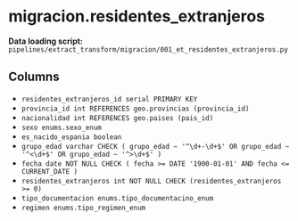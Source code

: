 # migracion.residentes_extranjeros

**Data loading script:** `pipelines/extract_transform/migracion/001_et_residentes_extranjeros.py`

## Columns

- `residentes_extranjeros_id serial PRIMARY KEY`
- `provincia_id int REFERENCES geo.provincias (provincia_id)`
- `nacionalidad int REFERENCES geo.paises (pais_id)`
- `sexo enums.sexo_enum`
- `es_nacido_espania boolean`
- `grupo_edad varchar CHECK ( grupo_edad ~ '^\d+-\d+$' OR grupo_edad ~ '^<\d+$' OR grupo_edad ~ '^>\d+$' )`
- `fecha date NOT NULL CHECK ( fecha >= DATE '1900-01-01' AND fecha <= CURRENT_DATE )`
- `residentes_extranjeros int NOT NULL CHECK (residentes_extranjeros >= 0)`
- `tipo_documentacion enums.tipo_documentacino_enum`
- `regimen enums.tipo_regimen_enum`
